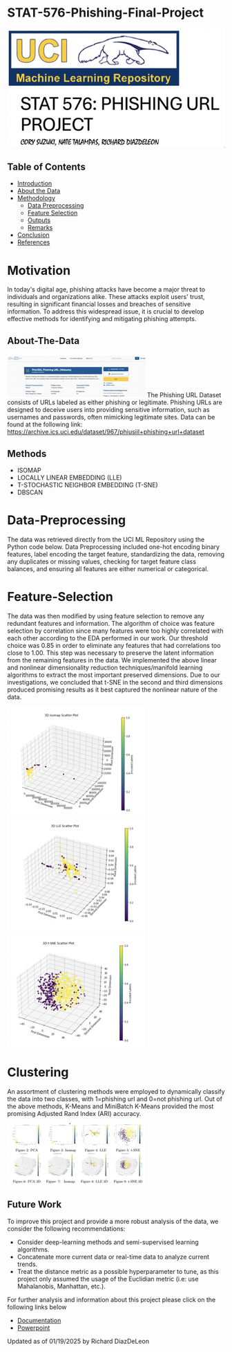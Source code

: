 # STAT-576-Phishing-Final-Project
![Alt Text](bannerm.png)

## Table of Contents
- [Introduction](#Introduction)
- [About the Data](#About-The-Data)
- [Methodology](#Methods)
  - [Data Preprocessing](#Data-Preprocessing)
  - [Feature Selection](#Feature-Selection)
  - [Outputs](#Outputs)
  - [Remarks](#Remarks)
- [Conclusion](#Conclusion)
- [References](#References)

# Motivation
In today's digital age, phishing attacks have become a major threat to individuals and organizations alike. These attacks exploit users' trust, resulting in significant financial losses and breaches of sensitive information. To address this widespread issue, it is crucial to develop effective methods for identifying and mitigating phishing attempts.



## About-The-Data
![Alt Text](aboutdata.png)
The Phishing URL Dataset consists of URLs labeled as either phishing or legitimate. Phishing URLs are designed to deceive users into providing sensitive information, such as usernames and passwords, often mimicking legitimate sites. Data can be found at the following link: https://archive.ics.uci.edu/dataset/967/phiusiil+phishing+url+dataset

## Methods
- ISOMAP
- LOCALLY LINEAR EMBEDDING (LLE)
- T-STOCHASTIC NEIGHBOR EMBEDDING (T-SNE)
- DBSCAN
  
# Data-Preprocessing
The data was retrieved directly from the UCI ML Repository using the Python code below. Data Preprocessing included one-hot encoding binary features, label encoding the target feature, standardizing the data, removing any duplicates or missing values, checking for target feature class balances, and ensuring all features are either numerical or categorical.

# Feature-Selection
The data was then modified by using feature selection to remove any redundant features and information. The algorithm of choice was feature selection by correlation since many features were too highly correlated with each other according to the EDA performed in our work. Our threshold choice was 0.85 in order to eliminate any features that had correlations too close to 1.00. This step was necessary to preserve the latent information from the remaining features in the data. We implemented the above linear and nonlinear dimensionality reduction techniques/manifold learning algorithms to extract the most important preserved dimensions. Due to our investigations, we concluded that t-SNE in the second and third dimensions produced promising results as it best captured the nonlinear nature of the data.

![Alt Text](map1-isomaps.png)
![Alt Text](map2-lles.png)
![Alt Text](map2-tsnes.png)

# Clustering
An assortment of clustering methods were employed to dynamically classify the data into two classes, with 1=phishing url and 0=not phishing url. Out of the above methods, K-Means and MiniBatch K-Means provided the most promising Adjusted Rand Index (ARI) accuracy. 

![Alt Text](finals.png)

## Future Work
To improve this project and provide a more robust analysis of the data, we consider the following recommendations:
- Consider deep-learning methods and semi-supervised learning algorithms.
- Concatenate more current data or real-time data to analyze current trends.
- Treat the distance metric as a possible hyperparameter to tune, as this project only assumed the usage of the Euclidian metric (i.e: use Mahalanobis, Manhattan, etc.).

For further analysis and information about this project please click on the following links below
- [Documentation](https://github.com/dsrichard97/STAT-576-Phishing-Final-Project/blob/main/STAT_576_PROJECT_finaldraft.pdf)
- [Powerpoint](https://github.com/dsrichard97/STAT-576-Phishing-Final-Project/blob/main/STAT%20576%20PRESENTATION.pdf)


Updated as of 01/19/2025 by Richard DiazDeLeon













